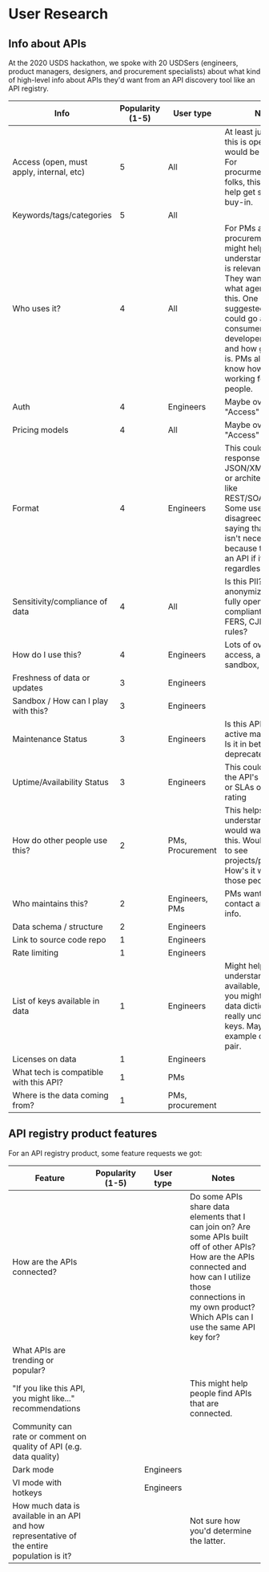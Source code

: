 # User Research

## Info about APIs
At the 2020 USDS hackathon, we spoke with 20 USDSers (engineers, product managers, designers, and procurement specialists) about what kind of high-level info about APIs they'd want from an API discovery tool like an API registry.

Info | Popularity (1-5) | User type | Notes
--- | --- | --- | ---
Access (open, must apply, internal, etc) | 5 | All | At least just saying if this is open or not would be valuable. For procurmeent/product folks, this info can help get stakeholder buy-in. 
Keywords/tags/categories | 5 | All |
Who uses it? | 4 | All | For PMs and procurement, this info might help you understand if this API is relevant for you. They want to know what agencies use this. One engineer suggested that you could go ask other consumers about the developer experience and how good the API is. PMs also want to know how it's working for other people. 
Auth | 4 | Engineers | Maybe overlaps with "Access" info
Pricing models | 4 | All | Maybe overlaps with "Access" info
Format | 4 | Engineers | This could be response format like JSON/XML/Protobuff or architectural style like REST/SOAP/GraphQL. Some users disagreed with this, saying that format isn't necessary because they will use an API if it's relevant regardless of format
Sensitivity/compliance of data | 4 | All | Is this PII? Has it been anonymized? Is it fully open? Is it compliant with HIPAA, FERS, CJIS, etc, rules?
How do I use this? | 4 | Engineers | Lots of overlap with access, auth, sandbox, etc
Freshness of data or updates | 3 | Engineers |
Sandbox / How can I play with this? | 3 | Engineers |
Maintenance Status | 3 | Engineers | Is this API under active maintenance? Is it in beta/pilot? Is it deprecated?
Uptime/Availability Status | 3 | Engineers | This could be a link to the API's status page or SLAs or an uptime rating 
How do other people use this? | 2 | PMs, Procurement | This helps them understand why they would want to use this. Would be great to see projects/products. How's it working for those people?
Who maintains this? | 2 | Engineers, PMs | PMs want a point of contact and agency info.
Data schema / structure | 2 | Engineers |
Link to source code repo | 1 | Engineers |
Rate limiting | 1 | Engineers |
List of keys available in data | 1 | Engineers | Might help you understand the data available, although you might need a data dictionary to really understand keys. Maybe have example of key/value pair.
Licenses on data | 1 | Engineers |
What tech is compatible with this API? | 1 | PMs |
Where is the data coming from? | 1 | PMs, procurement |


## API registry product features
For an API registry product, some feature requests we got:

Feature | Popularity (1-5) | User type | Notes
--- | --- | --- | --- 
How are the APIs connected? | | | Do some APIs share data elements that I can join on? Are some APIs built off of other APIs? How are the APIs connected and how can I utilize those connections in my own product? Which APIs can I use the same API key for?
What APIs are trending or popular? | | |
"If you like this API, you might like..." recommendations | | | This might help people find APIs that are connected.
Community can rate or comment on quality of API (e.g. data quality) | | |
Dark mode | | Engineers |
VI  mode with hotkeys | | Engineers |
How much data is available in an API and how representative of the entire population is it? | | | Not sure how you'd determine the latter.
